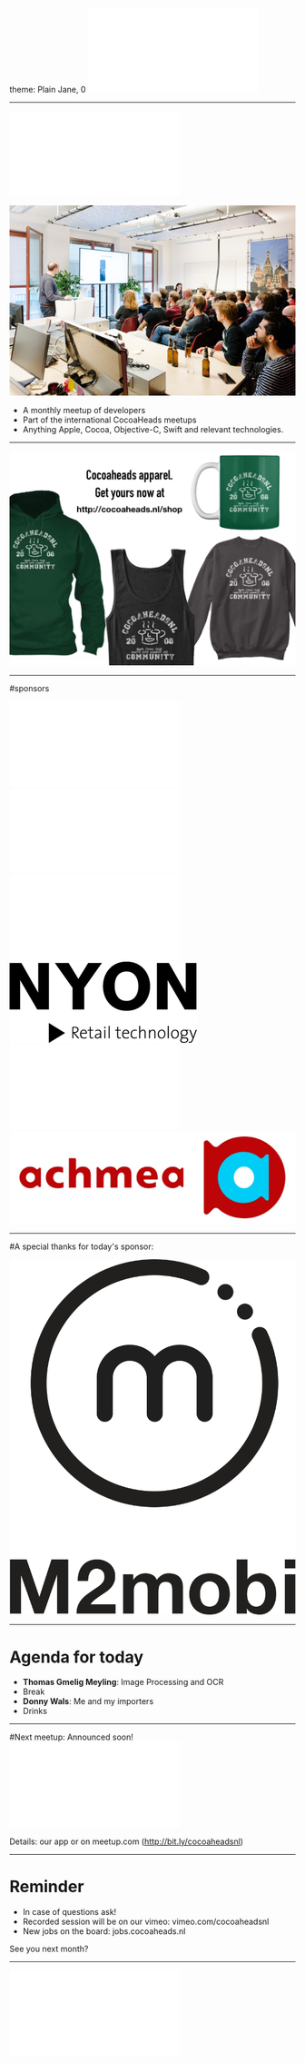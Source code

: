 theme: Plain Jane, 0
 ![fit 150%](../../Logos/CocoaHeadsNL.pdf)

---

![right](../../Logos/CocoaHeadsNL.pdf)

![inline fit](../../Images/4.jpg)

- A monthly meetup of developers
- Part of the international CocoaHeads meetups
- Anything Apple, Cocoa, Objective-C, Swift and relevant technologies.

---

![fit](../../Images/swag.png)

---

#sponsors

![inline fit 40%](../../Logos/theCapitals.pdf)![inline fit 60%](../../Logos/egeniq.pdf)
![inline fit 300%](../../Logos/xebia.pdf)![inline fit 80%](../../Logos/logo-nyon_black_website.png)
![inline fit 70%](../../Logos/payconiq.pdf)![inline fit 200%](../../Logos/achmea.jpg)

---

#A special thanks for today's sponsor:

![inline](../../Logos/M2.png)

---

# Agenda for today

- **Thomas Gmelig Meyling**: Image Processing and OCR
- Break
- **Donny Wals**: Me and my importers
- Drinks

---

#Next meetup: Announced soon!
![inline](../../Logos/CocoaHeadsNL.pdf)

Details: our app or on meetup.com (http://bit.ly/cocoaheadsnl)

---

# Reminder

- In case of questions ask!
- Recorded session will be on our vimeo: vimeo.com/cocoaheadsnl
- New jobs on the board: jobs.cocoaheads.nl

See you next month?

---

![fit](../../Logos/CocoaHeadsNL.pdf)

